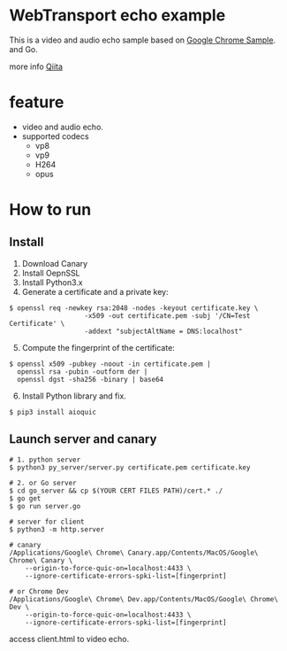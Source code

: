 # WebTransport echo example

This is a video and audio echo sample based on [Google Chrome Sample](https://github.com/googlechrome/samples/tree/gh-pages/webtransport).
and Go.

more info [Qiita]()

# feature

- video and audio echo.
- supported codecs
  - vp8
  - vp9
  - H264
  - opus

# How to run

## Install

1. Download Canary
2. Install OepnSSL
3. Install Python3.x
4. Generate a certificate and a private key:

```shell
$ openssl req -newkey rsa:2048 -nodes -keyout certificate.key \
                   -x509 -out certificate.pem -subj '/CN=Test Certificate' \
                   -addext "subjectAltName = DNS:localhost"
```

5. Compute the fingerprint of the certificate:

```shell
$ openssl x509 -pubkey -noout -in certificate.pem |
  openssl rsa -pubin -outform der |
  openssl dgst -sha256 -binary | base64
```

6. Install Python library and fix.

```shell
$ pip3 install aioquic
```

## Launch server and canary

```shell
# 1. python server
$ python3 py_server/server.py certificate.pem certificate.key

# 2. or Go server
$ cd go_server && cp $(YOUR CERT FILES PATH)/cert.* ./
$ go get
$ go run server.go

# server for client
$ python3 -m http.server

# canary
/Applications/Google\ Chrome\ Canary.app/Contents/MacOS/Google\ Chrome\ Canary \
    --origin-to-force-quic-on=localhost:4433 \
    --ignore-certificate-errors-spki-list=[fingerprint]

# or Chrome Dev
/Applications/Google\ Chrome\ Dev.app/Contents/MacOS/Google\ Chrome\ Dev \
    --origin-to-force-quic-on=localhost:4433 \
    --ignore-certificate-errors-spki-list=[fingerprint]
```
access client.html to video echo.


